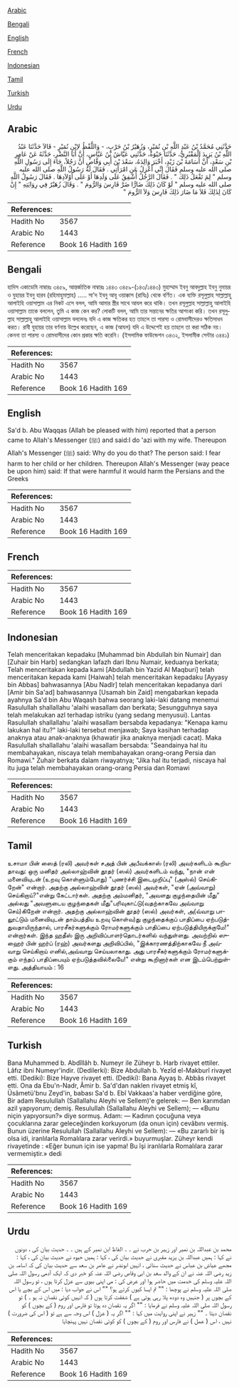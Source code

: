 [Arabic](#arabic)

[Bengali](#bengali)

[English](#english)

[French](#french)

[Indonesian](#indonesian)

[Tamil](#tamil)

[Turkish](#turkish)

[Urdu](#urdu)

## Arabic


<div dir="rtl" lang="ar" style={{fontSize:'larger',backgroundColor:'#f8f9fa',padding:20}}>
حَدَّثَنِي مُحَمَّدُ بْنُ عَبْدِ اللَّهِ بْنِ نُمَيْرٍ، وَزُهَيْرُ بْنُ حَرْبٍ، - وَاللَّفْظُ لاِبْنِ نُمَيْرٍ - قَالاَ حَدَّثَنَا عَبْدُ اللَّهِ بْنُ يَزِيدَ الْمَقْبُرِيُّ، حَدَّثَنَا حَيْوَةُ، حَدَّثَنِي عَيَّاشُ بْنُ عَبَّاسٍ، أَنَّ أَبَا النَّضْرِ، حَدَّثَهُ عَنْ عَامِرِ بْنِ سَعْدٍ، أَنَّ أُسَامَةَ بْنَ زَيْدٍ، أَخْبَرَ وَالِدَهُ، سَعْدَ بْنَ أَبِي وَقَّاصٍ أَنَّ رَجُلاً، جَاءَ إِلَى رَسُولِ اللَّهِ صلى الله عليه وسلم فَقَالَ إِنِّي أَعْزِلُ عَنِ امْرَأَتِي ‏.‏ فَقَالَ لَهُ رَسُولُ اللَّهِ صلى الله عليه وسلم ‏"‏ لِمَ تَفْعَلُ ذَلِكَ ‏"‏ ‏.‏ فَقَالَ الرَّجُلُ أُشْفِقُ عَلَى وَلَدِهَا أَوْ عَلَى أَوْلاَدِهَا ‏.‏ فَقَالَ رَسُولُ اللَّهِ صلى الله عليه وسلم ‏"‏ لَوْ كَانَ ذَلِكَ ضَارًّا ضَرَّ فَارِسَ وَالرُّومَ ‏"‏ ‏.‏ وَقَالَ زُهَيْرٌ فِي رِوَايَتِهِ ‏"‏ إِنْ كَانَ لِذَلِكَ فَلاَ مَا ضَارَ ذَلِكَ فَارِسَ وَلاَ الرُّومَ ‏"‏
</div>
<div style={{backgroundColor:'#f8f9fa',padding:20, marginBottom: 10}}><table> <thead> <tr> <th>References:</th> <th></th> </tr> </thead> <tbody><tr><td>Hadith No</td><td>3567</td></tr><tr><td>Arabic No</td><td>1443</td></tr><tr><td>Reference</td><td>Book 16 Hadith 169</td></tr></tbody></table></div>

## Bengali


<div dir="ltr" lang="bn" style={{fontSize:'larger',backgroundColor:'#f8f9fa',padding:20}}>
হাদিস একাডেমি নাম্বারঃ ৩৪৫৯, আন্তর্জাতিক নাম্বারঃ ১৪৪৩ ৩৪৫৯-(১৪৩/১৪৪৩) মুহাম্মাদ ইবনু আবদুল্লাহ ইবনু নুমায়র ও যুহায়র ইবনু হারব (রহিমাহুমাল্লাহ) ..... সা'দ ইবনু আবূ ওয়াক্কাস (রাযিঃ) থেকে বর্ণিত। এক ব্যক্তি রসূলুল্লাহ সাল্লাল্লাহু আলাইহি ওয়াসাল্লাম এর নিকট এসে বলল, আমি আমার স্ত্রীর সাথে আযল করে থাকি। তখন রসূলুল্লাহ সাল্লাল্লাহু আলাইহি ওয়াসাল্লাম তাকে বললেন, তুমি এ কাজ কেন কর? লোকটি বলল, আমি তার সন্তানের ক্ষতির আশংকা করি। তখন রসূলুল্লাহ সাল্লাল্লাহু আলাইহি ওয়াসাল্লাম বললেনঃ যদি এ কাজ ক্ষতিকর হত তাহলে তা পারস্য ও রোমবাসীদেরও ক্ষতিসাধন করত। রাবী যুহায়র তার বর্ণনায় উল্লেখ করেছেন, এ কাজ (আযল) যদি এ উদ্দেশেই হয় তাহলে তা করা সঠিক নয়। কেননা তা পারস্য ও রোমবাসীদের কোন প্রকার ক্ষতি করেনি। (ইসলামিক ফাউন্ডেশন ৩৪৩২, ইসলামীক সেন্টার ৩৪৪১)
</div>
<div style={{backgroundColor:'#f8f9fa',padding:20, marginBottom: 10}}><table> <thead> <tr> <th>References:</th> <th></th> </tr> </thead> <tbody><tr><td>Hadith No</td><td>3567</td></tr><tr><td>Arabic No</td><td>1443</td></tr><tr><td>Reference</td><td>Book 16 Hadith 169</td></tr></tbody></table></div>

## English


<div dir="ltr" lang="en" style={{fontSize:'larger',backgroundColor:'#f8f9fa',padding:20}}>
Sa'd b. Abu Waqqas (Allah be pleased with him) reported that a person came to Allah's Messenger (ﷺ) and said:I do 'azi with my wife. Thereupon Allah's Messenger (ﷺ) said: Why do you do that? The person said: I fear harm to her child or her children. Thereupon Allah's Messenger (way peace be upon him) said: If that were harmful it would harm the Persians and the Greeks
</div>
<div style={{backgroundColor:'#f8f9fa',padding:20, marginBottom: 10}}><table> <thead> <tr> <th>References:</th> <th></th> </tr> </thead> <tbody><tr><td>Hadith No</td><td>3567</td></tr><tr><td>Arabic No</td><td>1443</td></tr><tr><td>Reference</td><td>Book 16 Hadith 169</td></tr></tbody></table></div>

## French


<div dir="ltr" lang="fr" style={{fontSize:'larger',backgroundColor:'#f8f9fa',padding:20}}>

</div>
<div style={{backgroundColor:'#f8f9fa',padding:20, marginBottom: 10}}><table> <thead> <tr> <th>References:</th> <th></th> </tr> </thead> <tbody><tr><td>Hadith No</td><td>3567</td></tr><tr><td>Arabic No</td><td>1443</td></tr><tr><td>Reference</td><td>Book 16 Hadith 169</td></tr></tbody></table></div>

## Indonesian


<div dir="ltr" lang="id" style={{fontSize:'larger',backgroundColor:'#f8f9fa',padding:20}}>
Telah menceritakan kepadaku [Muhammad bin Abdullah bin Numair] dan [Zuhair bin Harb] sedangkan lafazh dari Ibnu Numair, keduanya berkata; Telah menceritakan kepada kami [Abdullah bin Yazid Al Maqburi] telah menceritakan kepada kami [Haiwah] telah menceritakan kepadaku [Ayyasy bin Abbas] bahwasannya [Abu Nadlr] telah menceritakan kepadanya dari [Amir bin Sa'ad] bahwasannya [Usamah bin Zaid] mengabarkan kepada ayahnya Sa'd bin Abu Waqash bahwa seorang laki-laki datang menemui Rasulullah shallallahu 'alaihi wasallam dan berkata; Sesungguhnya saya telah melakukan azl terhadap istriku (yang sedang menyusui). Lantas Rasulullah shallallahu 'alaihi wasallam bersabda kepadanya: "Kenapa kamu lakukan hal itu?" laki-laki tersebut menjawab; Saya kasihan terhadap anaknya atau anak-anaknya (khawatir jika anaknya menjadi cacat). Maka Rasulullah shallallahu 'alaihi wasallam bersabda: "Seandainya hal itu membahayakan, niscaya telah membahayakan orang-orang Persia dan Romawi." Zuhair berkata dalam riwayatnya; "Jika hal itu terjadi, niscaya hal itu juga telah membahayakan orang-orang Persia dan Romawi
</div>
<div style={{backgroundColor:'#f8f9fa',padding:20, marginBottom: 10}}><table> <thead> <tr> <th>References:</th> <th></th> </tr> </thead> <tbody><tr><td>Hadith No</td><td>3567</td></tr><tr><td>Arabic No</td><td>1443</td></tr><tr><td>Reference</td><td>Book 16 Hadith 169</td></tr></tbody></table></div>

## Tamil


<div dir="ltr" lang="ta" style={{fontSize:'larger',backgroundColor:'#f8f9fa',padding:20}}>
உசாமா பின் ஸைத் (ரலி) அவர்கள் சஅத் பின் அபீவக்காஸ் (ரலி) அவர்களிடம் கூறியதாவது: ஒரு மனிதர் அல்லாஹ்வின் தூதர் (ஸல்) அவர்களிடம் வந்து, "நான் என் மனைவியுடன் (உறவு கொள்ளும்போது) "புணர்ச்சி இடைமுறிப்பு" (அஸ்ல்) செய்கிறேன்" என்றார். அதற்கு அல்லாஹ்வின் தூதர் (ஸல்) அவர்கள், "ஏன் (அவ்வாறு) செய்கிறாய்?"என்று கேட்டார்கள். அதற்கு அம்மனிதர், "அவளது குழந்தையின் மீது" அல்லது "அவளுடைய குழந்தைகள் மீது"பரிவுகாட்டு(வதற்காகவே அவ்வாறு செய்)கிறேன் என்றார். அதற்கு அல்லாஹ்வின் தூதர் (ஸல்) அவர்கள், அ(வ்வாறு பாலூட்டும் மனைவியுடன் தாம்பத்திய உறவு கொள்வ)து குழந்தைக்குப் பாதிப்பை ஏற்படுத்துவதாயிருந்தால், பாரசீகர்களுக்கும் ரோமர்களுக்கும் பாதிப்பை ஏற்படுத்தியிருக்குமே!" என்றார்கள். இந்த ஹதீஸ் இரு அறிவிப்பாளர்தொடர்களில் வந்துள்ளது. அவற்றில் ஸுஹைர் பின் ஹர்ப் (ரஹ்) அவர்களது அறிவிப்பில், "இக்காரணத்திற்காகவே நீ அவ்வாறு செய்கிறாய் எனில்,அவ்வாறு செய்யலாகாது. அது பாரசீகர்களுக்கும் ரோமர்களுக்கும் எந்தப் பாதிப்பையும் ஏற்படுத்தவில்லையே!" என்று கூறினார்கள் என இடம்பெற்றுள்ளது. அத்தியாயம் : 16
</div>
<div style={{backgroundColor:'#f8f9fa',padding:20, marginBottom: 10}}><table> <thead> <tr> <th>References:</th> <th></th> </tr> </thead> <tbody><tr><td>Hadith No</td><td>3567</td></tr><tr><td>Arabic No</td><td>1443</td></tr><tr><td>Reference</td><td>Book 16 Hadith 169</td></tr></tbody></table></div>

## Turkish


<div dir="ltr" lang="tr" style={{fontSize:'larger',backgroundColor:'#f8f9fa',padding:20}}>
Bana Muhammed b. Abdîllâh b. Numeyr ile Züheyr b. Harb rivayet ettiler. Lâfız ibni Numeyr'indir. (Dedilerki): Bize Abdullah b. Yezîd el-Makburî rivayet etti. (Dediki): Bize Hayve rivayet etti. (Dediki): Bana Ayyaş b. Abbâs rivayet etti. Ona da Ebu'n-Nadr, Âmir b. Sa'd'dan naklen rivayet etmiş kî, Üsâmetü'bnu Zeyd'in, babası Sa'd b. Ebî Vakkaas'a haber verdiğine göre, Bir adam Resulullah (Sallallahu Aleyhi ve Sellem)'e gelerek: — Ben karımdan azil yapıyorum; demiş. Resulullah (Sallallahu Aleyhi ve Sellem); — «Bunu niçin yapıyorsun?» diye sormuş. Adam: — Kadının çocuğuna veya çocuklarına zarar geleceğinden korkuyorum (da onun için) cevâbını vermiş. Bunun üzerine Resulullah (Sallallahu Aleyhi ve Sellem): — «Bu zararlı bir iş olsa idi, iranlılarla Romalılara zarar verirdi.» buyurmuşlar. Züheyr kendi rivayetinde : «Eğer bunun için ise yapma! Bu îşi iranlılarla Romalılara zarar vermemiştir.» dedi
</div>
<div style={{backgroundColor:'#f8f9fa',padding:20, marginBottom: 10}}><table> <thead> <tr> <th>References:</th> <th></th> </tr> </thead> <tbody><tr><td>Hadith No</td><td>3567</td></tr><tr><td>Arabic No</td><td>1443</td></tr><tr><td>Reference</td><td>Book 16 Hadith 169</td></tr></tbody></table></div>

## Urdu


<div dir="rtl" lang="ur" style={{fontSize:'larger',backgroundColor:'#f8f9fa',padding:20}}>
محمد بن عبداللہ بن نمیر اور زہیر بن حرب نے ۔ ۔ الفاظ ابن نمیر کے ہیں ۔ ۔ حدیث بیان کی ، دونوں نے کہا : ہمیں عبداللہ بن یزید مقبری نے حدیث بیان کی ، کہا : ہمیں حیوہ نے حدیث بیان کی ، کہا : مجھے عیاش بن عباس نے حدیث سنائی ، انہیں ابونضر نے عامر بن سعد سے حدیث بیان کی کہ اسامہ بن زید رضی اللہ عنہ نے ان کے والد سعد بن ابی وقاص رضی اللہ عنہ کو خبر دی کہ ایک آدمی رسول اللہ صلی اللہ علیہ وسلم کی خدمت میں حاضر ہوا اور عرض کی : می اپنی بیوی سے عزل کرتا ہوں ، تو رسول اللہ صلی اللہ علیہ وسلم نے پوچھا : "" تم ایسا کیوں کرتے ہو؟ "" اس نے جواب دیا : میں اس کے بچے یا اس کے بچوں پر ( جنہیں وہ دودھ پلا رہی ہوتی ہے ) شفقت کرتا ہوں ( کہ انہیں کوئی نقصان نہ ہو ۔ ) تو رسول اللہ صلی اللہ علیہ وسلم نے فرمایا : "" اگر یہ نقصان دہ ہوتا تو فارس اور روم ( کے بچوں ) کو نقصان دیتا ۔ "" زہیر نے اپنی روایت میں کہا : "" اگر یہ ( عزل ) اس وجہ سے ہے تو ( اس کی ضرورت ) نہیں ، اس ( عمل ) نے فارس اور روم ( کے بچوں ) کو کوئی نقصان نہیں پہنچایا
</div>
<div style={{backgroundColor:'#f8f9fa',padding:20, marginBottom: 10}}><table> <thead> <tr> <th>References:</th> <th></th> </tr> </thead> <tbody><tr><td>Hadith No</td><td>3567</td></tr><tr><td>Arabic No</td><td>1443</td></tr><tr><td>Reference</td><td>Book 16 Hadith 169</td></tr></tbody></table></div>